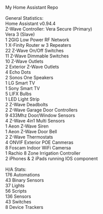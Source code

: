 My Home Assistant Repo<br>
<br>
General Statistics:<br>
Home Assistant v0.94.4<br>
Z-Wave Controller: Vera Secure (Primary)<br>
                   Vera 3 (Slave)<br>
1 2GIG Low Power RF Network<br>
1 X-Finity Router w 3 Repeaters<br>
22 Z-Wave On/Off Switches<br>
11 Z-Wave Dimmable Switches<br>
10 Z-Wave Outlets<br>
2 Exterior Z-Wave Outlets<br>
4 Echo Dots<br>
2 Sonos One Speakers<br>
1 LG Smart TV<br>
1 Sony Smart TV<br>
5 LIFX Bulbs<br>
1 LED Light Strip<br>
2 Z-Wave Deadbolts<br>
2 Z-Wave Garage Door Controllers<br>
9 433Mhz Door/Window Sensors<br>
4 Z-Wave 4in1 Multi Sensors<br>
1 Aeon Z-Wave Siren<br>
1 Aeon Z-Wave Door Bell<br>
2 Z-Wave Thermostats<br>
4 ONVIF Exterior POE Canmeras<br>
8 Foscam Indoor WiFi Camersa<br>
1 Rachio 8 Zone Irrigation Controller<br>
2 iPhones & 2 iPads running IOS component<br>
<br>
H/A Stats:<br>
176 Automations<br>
43 Binary Sensors<br>
37 Lights<br>
56 Scripts<br>
136 Sensors<br>
43 Switches<br>
8 Device Trackers<br>
<br>
